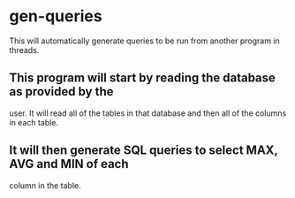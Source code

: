 # gen-queries
This will automatically generate queries to be run from another program in threads.

## This program will start by reading the database as provided by the 
user. It will read all of the tables in that database and then all of 
the columns in each table.

## It will then generate SQL queries to select MAX, AVG and MIN of each 
column in the table.
